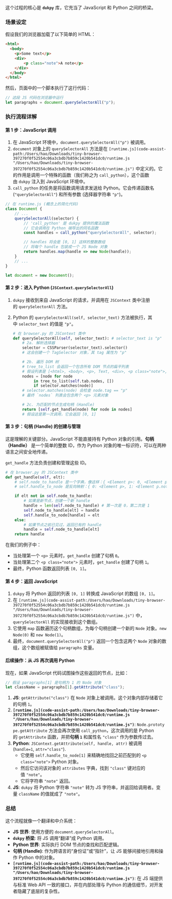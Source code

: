 这个过程的核心是 **`dukpy`** 库，它充当了 JavaScript 和 Python 之间的桥梁。

### 场景设定

假设我们的浏览器加载了以下简单的 HTML：

```html
<html>
  <body>
    <p>Some text</p>
    <div>
        <p class="note">A note</p>
    </div>
  </body>
</html>
```

然后，页面中的一个脚本执行了这行代码：

```javascript
// 这段 JS 代码在浏览器中运行
let paragraphs = document.querySelectorAll("p");
```

### 执行流程详解

#### 第 1 步：JavaScript 调用

1. 在 JavaScript 环境中，`document.querySelectorAll("p")` 被调用。
2. `document` 对象上的 `querySelectorAll` 方法是在 `[runtime.js](code-assist-path:/Users/hao/Downloads/tiny-browser-397270f0f52554c06a3cbdb7b859c1420b541dc0/runtime.js "/Users/hao/Downloads/tiny-browser-397270f0f52554c06a3cbdb7b859c1420b541dc0/runtime.js")` 中定义的。它的作用是调用一个特殊的函数（我们称之为 `call_python`），这个函数由 `dukpy` 注入到 JavaScript 环境中。
3. `call_python` 的任务是将函数调用请求发送给 Python。它会传递函数名 (`"querySelectorAll"`) 和所有参数 (选择器字符串 `"p"`)。

```javascript
// 在 runtime.js (概念上的简化代码)
class Document {
    // ...
    querySelectorAll(selector) {
        // 'call_python' 是 dukpy 提供的魔法函数
        // 它会调用在 Python 端导出的同名函数
        const handles = call_python("querySelectorAll", selector);

        // handles 将会是 [0, 1] 这样的整数数组
        // 将每个 handle 包装成一个 JS Node 对象
        return handles.map(handle => new Node(handle));
    }
    // ...
}

let document = new Document();
```

#### 第 2 步：进入 Python (`JSContext.querySelectorAll`)

1. `dukpy` 接收到来自 JavaScript 的请求，并调用在 `JSContext` 类中注册的 `querySelectorAll` 方法。
    
2. Python 的 `querySelectorAll(self, selector_text)` 方法被执行，其中 `selector_text` 的值是 `"p"`。
    
    ```python
    # 在 browser.py 的 JSContext 类中
    def querySelectorAll(self, selector_text): # selector_text is "p"
        # 2a. 解析选择器
        selector = CSSParser(selector_text).selector()
        # 这会创建一个 TagSelector 对象，其 tag 属性为 "p"
    
        # 2b. 遍历 DOM 树
        # tree_to_list 会返回一个包含所有 DOM 节点的扁平列表
        # 假设列表是 [<html>, <body>, <p>, Text, <div>, <p class="note">, Text]
        nodes = [node for node
             in tree_to_list(self.tab.nodes, [])
             if selector.matches(node)]
        # selector.matches(node) 会检查 node.tag == "p"
        # 最终 `nodes` 列表会包含两个 <p> 元素对象
    
        # 2c. 为匹配的节点生成句柄 (Handle)
        return [self.get_handle(node) for node in nodes]
        # 假设这是第一次调用，它会返回 [0, 1]
    ```
    

#### 第 3 步：句柄 (Handle) 的创建与管理

这是理解的关键部分。JavaScript 不能直接持有 Python 对象的引用。**句柄（Handle）** 是一个简单的整数 ID，作为 Python 对象的唯一标识符，可以在两种语言之间安全地传递。

`get_handle` 方法负责创建和管理这些 ID。

```python
# 在 browser.py 的 JSContext 类中
def get_handle(self, elt):
    # self.node_to_handle 是一个字典，像这样：{ <Element p>: 0, <Element p.note>: 1 }
    # self.handle_to_node 是反向映射：{ 0: <Element p>, 1: <Element p.note> }

    if elt not in self.node_to_handle:
        # 如果是新节点，创建一个新 handle
        handle = len(self.node_to_handle) # 第一次是 0，第二次是 1
        self.node_to_handle[elt] = handle
        self.handle_to_node[handle] = elt
    else:
        # 如果节点之前已见过，返回已有的 handle
        handle = self.node_to_handle[elt]
    return handle
```

在我们的例子中：

- 当处理第一个 `<p>` 元素时，`get_handle` 创建了句柄 `0`。
- 当处理第二个 `<p class="note">` 元素时，`get_handle` 创建了句柄 `1`。
- 最终，Python 函数返回列表 `[0, 1]`。

#### 第 4 步：返回 JavaScript

1. `dukpy` 将 Python 返回的列表 `[0, 1]` 转换成 JavaScript 的数组 `[0, 1]`。
2. 在 `[runtime.js](code-assist-path:/Users/hao/Downloads/tiny-browser-397270f0f52554c06a3cbdb7b859c1420b541dc0/runtime.js "/Users/hao/Downloads/tiny-browser-397270f0f52554c06a3cbdb7b859c1420b541dc0/runtime.js")` 中，`querySelectorAll` 的实现接收到这个数组。
3. 它使用 `map` 函数遍历这个句柄数组，为每个句柄创建一个新的 `Node` 对象。`new Node(0)` 和 `new Node(1)`。
4. 最终，`document.querySelectorAll("p")` 返回一个包含这两个 `Node` 对象的数组，这个数组被赋值给 `paragraphs` 变量。

#### 后续操作：从 JS 再次调用 Python

现在，如果 JavaScript 代码试图操作这些返回的节点，比如：

```javascript
// 假设 paragraphs[1] 是句柄为 1 的 Node 对象
let className = paragraphs[1].getAttribute("class");
```

1. **JS**: `getAttribute("class")` 在 `Node` 对象上被调用。这个对象内部存储着它的句柄 `1`。
2. **`[runtime.js](code-assist-path:/Users/hao/Downloads/tiny-browser-397270f0f52554c06a3cbdb7b859c1420b541dc0/runtime.js "/Users/hao/Downloads/tiny-browser-397270f0f52554c06a3cbdb7b859c1420b541dc0/runtime.js")`**: `Node.prototype.getAttribute` 方法会再次使用 `call_python`，这次调用的是 Python 的 `getAttribute` 函数，并把**句柄 `1`** 和属性名 `"class"` 作为参数传过去。
3. **Python**: `JSContext.getAttribute(self, handle, attr)` 被调用 (`handle=1`, `attr="class"`).
    - 它使用 `self.handle_to_node[1]` 来精确地找回之前匹配到的 `<p class="note">` Python 对象。
    - 然后它访问该对象的 `attributes` 字典，找到 `"class"` 键对应的值 `"note"`。
    - 它将字符串 `"note"` 返回。
4. **JS**: `dukpy` 将 Python 字符串 `"note"` 转为 JS 字符串，并返回给调用者。变量 `className` 的值就成了 `"note"`。

### 总结

这个流程就像一个翻译和中介系统：

- **JS 世界**: 使用方便的 `document.querySelectorAll`。
- **`dukpy` 桥梁**: 将 JS 调用“翻译”成 Python 调用。
- **Python 世界**: 实际执行 DOM 节点的查找和匹配逻辑。
- **句柄 (Handle)**: 作为跨语言的“身份证”或“指针”，让 JS 能够间接地引用和操作 Python 中的对象。
- **`[runtime.js](code-assist-path:/Users/hao/Downloads/tiny-browser-397270f0f52554c06a3cbdb7b859c1420b541dc0/runtime.js "/Users/hao/Downloads/tiny-browser-397270f0f52554c06a3cbdb7b859c1420b541dc0/runtime.js")`**: 在 JS 端提供与标准 Web API 一致的接口，并在内部处理与 Python 的通信细节，对开发者隐藏了底层的复杂性。